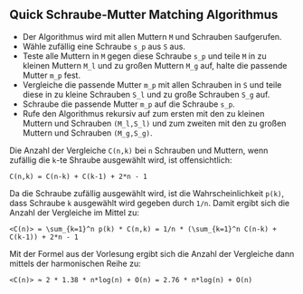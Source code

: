 ## Quick Schraube-Mutter Matching Algorithmus

* Der Algorithmus wird mit allen Muttern `M` und Schrauben `S`aufgerufen.
* Wähle zufällig eine Schraube `s_p` aus `S` aus.
* Teste alle Muttern in `M` gegen diese Schraube `s_p` und teile `M` in zu kleinen Muttern `M_l` und zu großen Muttern `M_g` auf, halte die passende Mutter `m_p` fest.
* Vergleiche die passende Mutter `m_p` mit allen Schrauben in `S` und teile diese in zu kleine Schrauben `S_l` und zu große Schrauben `S_g` auf.
* Schraube die passende Mutter `m_p` auf die Schraube `s_p`.
* Rufe den Algorithmus rekursiv auf zum ersten mit den zu kleinen Muttern und Schrauben `(M_l,S_l)` und zum zweiten mit den zu großen Muttern und Schrauben `(M_g,S_g)`.

Die Anzahl der Vergleiche `C(n,k)`  bei `n` Schrauben und Muttern, wenn zufällig die `k`-te Shraube ausgewählt wird, ist offensichtlich:

`C(n,k) = C(n-k) + C(k-1) + 2*n - 1 `

Da die Schraube zufällig ausgewählt wird, ist die Wahrscheinlichkeit `p(k)`, dass Schraube `k` ausgewählt wird gegeben durch `1/n`. Damit ergibt sich die Anzahl der Vergleiche im Mittel zu:

`<C(n)> = \sum_{k=1}^n p(k) * C(n,k) = 1/n * (\sum_{k=1}^n C(n-k) + C(k-1)) + 2*n - 1 `

Mit der Formel aus der Vorlesung ergibt sich die Anzahl der Vergleiche dann
mittels der harmonischen Reihe zu:

`<C(n)> ≈ 2 * 1.38 * n*log(n) + O(n) = 2.76 * n*log(n) + O(n)`
